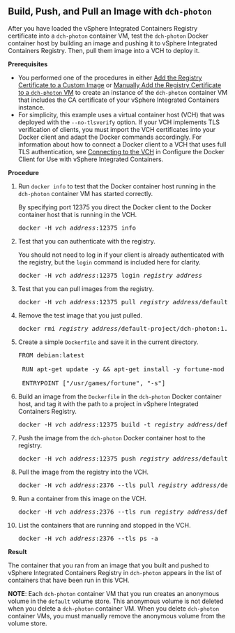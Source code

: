 ## Build, Push, and Pull an Image with `dch-photon`  ##

After you have loaded the vSphere Integrated Containers Registry certificate into a `dch-photon` container VM, test the `dch-photon` Docker container host by building an image and pushing it to vSphere Integrated Containers Registry. Then, pull them image into a VCH to deploy it. 

**Prerequisites**

- You performed one of the procedures in either [Add the Registry Certificate to a Custom Image](photon_cert_custom.md) or [Manually Add the Registry Certificate to a `dch-photon` VM](photon_cert_manual.md) to create an instance of the `dch-photon` container VM that includes the CA certificate of your vSphere Integrated Containers instance. 
- For simplicity, this example uses a virtual container host (VCH) that was deployed with the `--no-tlsverify` option. If your VCH implements TLS verification of clients, you must import the VCH certificates into your Docker client and adapt the Docker commands accordingly. For information about how to connect a Docker client to a VCH that uses full TLS authentication, see [Connecting to the VCH](configure_docker_client.md#connectvch) in Configure the Docker Client for Use with vSphere Integrated Containers.


**Procedure**

1. Run `docker info` to test that the Docker container host running in the `dch-photon` container VM has started correctly. 

    By specifying port 12375 you direct the Docker client to the Docker container host that is running in the VCH.

    <pre>docker -H <i>vch_address</i>:12375 info</pre> 

2. Test that you can authenticate with the registry.

    You should not need to log in if your client is already authenticated with the registry, but the `login` command is included here for clarity.

    <pre>docker -H <i>vch_address</i>:12375 login <i>registry_address</i></pre>

4. Test that you can pull images from the registry. 

    <pre>docker -H <i>vch_address</i>:12375 pull <i>registry_address</i>/default-project/dch-photon:1.13</pre>

5. Remove the test image that you just pulled. 
    <pre>docker rmi <i>registry_address</i>/default-project/dch-photon:1.13</pre>
    
3. Create a simple `Dockerfile` and save it in the current directory.

    <pre>FROM debian:latest

    RUN apt-get update -y && apt-get install -y fortune-mod fortunes

    ENTRYPOINT ["/usr/games/fortune", "-s"]</pre>

4. Build an image from the `Dockerfile` in the `dch-photon` Docker container host, and tag it with the path to a project in vSphere Integrated Containers Registry. 

    <pre>docker -H <i>vch_address</i>:12375 build -t <i>registry_address</i>/default-project/test-container .</pre>

5. Push the image from the `dch-photon` Docker container host to the registry. 

    <pre>docker -H <i>vch_address</i>:12375 push <i>registry_address</i>/default-project/test-container</pre>

6. Pull the image from the registry into the VCH. 

    <pre>docker -H <i>vch_address</i>:2376 --tls pull <i>registry_address</i>/default-project/test-container</pre>

7. Run a container from this image on the VCH. 

    <pre>docker -H <i>vch_address</i>:2376 --tls run <i>registry_address</i>/default-project/test-container</pre>

8. List the containers that are running and stopped in the VCH. 

    <pre>docker -H <i>vch_address</i>:2376 --tls ps -a</pre>

**Result**

The container that you ran from an image that you built and pushed to vSphere Integrated Containers Registry in `dch-photon` appears in the list of containers that have been run in this VCH.

**NOTE**: Each `dch-photon` container VM that you run creates an anonymous volume in the `default` volume store. This anonymous volume is not deleted when you delete a `dch-photon` container VM. When you delete `dch-photon` container VMs, you must manually remove the anonymous volume from the volume store.
